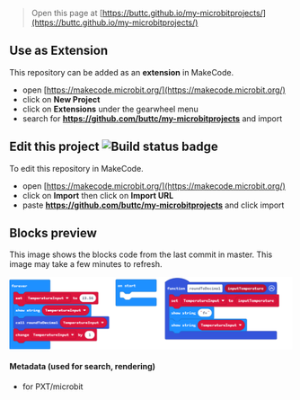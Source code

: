
> Open this page at [https://buttc.github.io/my-microbitprojects/](https://buttc.github.io/my-microbitprojects/)

## Use as Extension

This repository can be added as an **extension** in MakeCode.

* open [https://makecode.microbit.org/](https://makecode.microbit.org/)
* click on **New Project**
* click on **Extensions** under the gearwheel menu
* search for **https://github.com/buttc/my-microbitprojects** and import

## Edit this project ![Build status badge](https://github.com/buttc/my-microbitprojects/workflows/MakeCode/badge.svg)

To edit this repository in MakeCode.

* open [https://makecode.microbit.org/](https://makecode.microbit.org/)
* click on **Import** then click on **Import URL**
* paste **https://github.com/buttc/my-microbitprojects** and click import

## Blocks preview

This image shows the blocks code from the last commit in master.
This image may take a few minutes to refresh.

![A rendered view of the blocks](https://github.com/buttc/my-microbitprojects/raw/master/.github/makecode/blocks.png)

#### Metadata (used for search, rendering)

* for PXT/microbit
<script src="https://makecode.com/gh-pages-embed.js"></script><script>makeCodeRender("{{ site.makecode.home_url }}", "{{ site.github.owner_name }}/{{ site.github.repository_name }}");</script>
